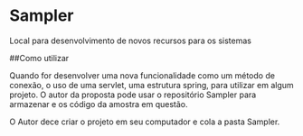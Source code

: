 # Sampler
Local para desenvolvimento de novos recursos para os sistemas

##Como utilizar

Quando for desenvolver uma nova funcionalidade como um método de conexão, o uso de uma servlet, uma estrutura spring, para utilizar em algum projeto. O autor da proposta pode usar o repositório Sampler para armazenar e os código da amostra em questão.

O Autor dece criar o projeto em seu computador e cola a pasta Sampler.
